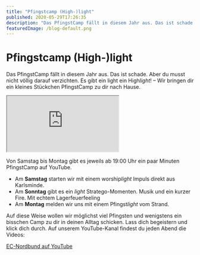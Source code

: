 ```yaml
---
title: "Pfingstcamp (High-)light"
published: 2020-05-29T17:26:35
description: "Das PfingstCamp fällt in diesem Jahr aus. Das ist schade.\nAber du musst nicht völlig darauf verzichten. Es gibt ein\nlight - ein Highlight!\n"
featuredImage: /blog-default.png
---
```


# Pfingstcamp (High-)light


Das PfingstCamp fällt in diesem Jahr aus. Das ist schade. Aber du musst nicht völlig darauf verzichten. Es gibt ein light ein High*light*! – Wir bringen dir ein kleines Stückchen PfingstCamp zu dir nach Hause.


<span><iframe src="https://www.youtube.com/embed/kkxYJtsOG_M?version=3&rel=1&fs=1&autohide=2&showsearch=0&showinfo=1&iv_load_policy=1&wmode=transparent" allowfullscreen="true"></iframe></span>


Von Samstag bis Montag gibt es jeweils ab 19:00 Uhr ein paar Minuten PfingstCamp auf YouTube.

* Am **Samstag** starten wir mit einem worship*light* Impuls direkt aus Karlsminde.
* Am **Sonntag** gibt es ein *light* Stratego-Momenten. Musik und ein kurzer Fire. Mit echtem Lagerfeuerfeeling
* Am **Montag** melden wir uns mit einem Pfingst*light* vom Strand.


Auf diese Weise wollen wir möglichst viel Pfingsten und wenigstens ein bisschen Camp zu dir in deinen Alltag schicken. Lass dich begeistern und klick dich durch. Auf unserem YouTube-Kanal findest du jeden Abend die Videos:


<a href="https://www.youtube.com/channel/UC0kn9I7w4sCwl7IJ6ZOTF0w">EC-Nordbund auf YouTube</a>